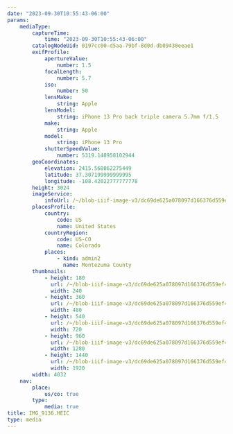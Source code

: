 ```yaml
---
date: "2023-09-30T10:55:43-06:00"
params:
    mediaType:
        captureTime:
            time: "2023-09-30T10:55:43-06:00"
        catalogNodeUid: 0197cc00-d5aa-79bf-8d0d-db09430eeae1
        exifProfile:
            apertureValue:
                number: 1.5
            focalLength:
                number: 5.7
            iso:
                number: 50
            lensMake:
                string: Apple
            lensModel:
                string: iPhone 13 Pro back triple camera 5.7mm f/1.5
            make:
                string: Apple
            model:
                string: iPhone 13 Pro
            shutterSpeedValue:
                number: 5319.148958102944
        geoCoordinates:
            elevation: 2415.568862275449
            latitude: 37.307199999999995
            longitude: -108.42022777777778
        height: 3024
        imageService:
            infoUrl: /~/blob-iiif-image-v3/dc69de625a078097d166376d559ef4288287bbc70f34df923a83011550458bd4/info.json
        placesProfile:
            country:
                code: US
                name: United States
            countryRegion:
                code: US-CO
                name: Colorado
            places:
                - kind: admin2
                  name: Montezuma County
        thumbnails:
            - height: 180
              url: /~/blob-iiif-image-v3/dc69de625a078097d166376d559ef4288287bbc70f34df923a83011550458bd4/full/240%2C180/0/default.jpg
              width: 240
            - height: 360
              url: /~/blob-iiif-image-v3/dc69de625a078097d166376d559ef4288287bbc70f34df923a83011550458bd4/full/480%2C360/0/default.jpg
              width: 480
            - height: 540
              url: /~/blob-iiif-image-v3/dc69de625a078097d166376d559ef4288287bbc70f34df923a83011550458bd4/full/720%2C540/0/default.jpg
              width: 720
            - height: 960
              url: /~/blob-iiif-image-v3/dc69de625a078097d166376d559ef4288287bbc70f34df923a83011550458bd4/full/1280%2C960/0/default.jpg
              width: 1280
            - height: 1440
              url: /~/blob-iiif-image-v3/dc69de625a078097d166376d559ef4288287bbc70f34df923a83011550458bd4/full/1920%2C1440/0/default.jpg
              width: 1920
        width: 4032
    nav:
        place:
            us/co: true
        type:
            media: true
title: IMG_9136.HEIC
type: media
---
```

